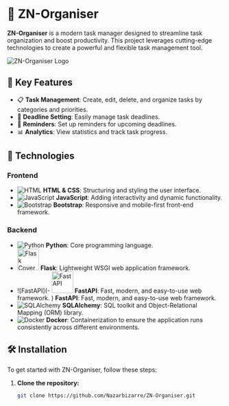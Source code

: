 # 📝 ZN-Organiser

**ZN-Organiser** is a modern task manager designed to streamline task organization and boost productivity. This project leverages cutting-edge technologies to create a powerful and flexible task management tool.

![ZN-Organiser Logo](https://via.placeholder.com/150x150.png?text=ZN-Organiser+Logo)

## 🌟 Key Features

- 📋 **Task Management**: Create, edit, delete, and organize tasks by categories and priorities.
- 📆 **Deadline Setting**: Easily manage task deadlines.
- 🔔 **Reminders**: Set up reminders for upcoming deadlines.
- 📊 **Analytics**: View statistics and track task progress.

## 🚀 Technologies

### Frontend

- ![HTML](https://via.placeholder.com/30x30.png?text=HTML) **HTML & CSS**: Structuring and styling the user interface.
- ![JavaScript](https://via.placeholder.com/30x30.png?text=JS) **JavaScript**: Adding interactivity and dynamic functionality.
- ![Bootstrap](https://via.placeholder.com/30x30.png?text=Bootstrap) **Bootstrap**: Responsive and mobile-first front-end framework.

### Backend

- ![Python](https://via.placeholder.com/30x30.png?text=Python) **Python**: Core programming language.
- <img src="https://blog.appseed.us/content/images/2023/10/cover-flask.jpg" alt="Flask Cover" width="50"/> **Flask**: Lightweight WSGI web application framework.
- ![FastAPI](- <img src="https://www.simplilearn.com/ice9/free_resources_article_thumb/FastAPI_b.jpg" alt="FastAPI" width="50"/> **FastAPI**: Fast, modern, and easy-to-use web framework.
) **FastAPI**: Fast, modern, and easy-to-use web framework.
- ![SQLAlchemy](https://via.placeholder.com/30x30.png?text=SQLAlchemy) **SQLAlchemy**: SQL toolkit and Object-Relational Mapping (ORM) library.
- ![Docker](https://via.placeholder.com/30x30.png?text=Docker) **Docker**: Containerization to ensure the application runs consistently across different environments.

## 🛠️ Installation

To get started with ZN-Organiser, follow these steps:

1. **Clone the repository:**
   ```bash
   git clone https://github.com/Nazarbizarre/ZN-Organiser.git
